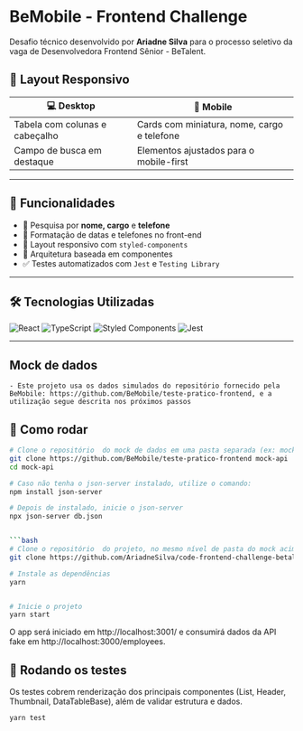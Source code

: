 # BeMobile - Frontend Challenge

Desafio técnico desenvolvido por **Ariadne Silva** para o processo seletivo da vaga de Desenvolvedora Frontend Sênior - BeTalent.


## 📸 Layout Responsivo

| 💻 Desktop | 📱 Mobile |
|-----------|-----------|
| Tabela com colunas e cabeçalho | Cards com miniatura, nome, cargo e telefone |
| Campo de busca em destaque | Elementos ajustados para o mobile-first |

---

## 🚀 Funcionalidades

- 🔎 Pesquisa por **nome, cargo** e **telefone**
- 📅 Formatação de datas e telefones no front-end
- 🧱 Layout responsivo com `styled-components`
- 📁 Arquitetura baseada em componentes
- ✅ Testes automatizados com `Jest` e `Testing Library`

---

## 🛠️ Tecnologias Utilizadas

![React](https://img.shields.io/badge/-React-61DAFB?logo=react&logoColor=white&style=for-the-badge)
![TypeScript](https://img.shields.io/badge/-TypeScript-3178C6?logo=typescript&logoColor=white&style=for-the-badge)
![Styled Components](https://img.shields.io/badge/-Styled--Components-db7093?logo=styled-components&logoColor=white&style=for-the-badge)
![Jest](https://img.shields.io/badge/-Jest-C21325?logo=jest&logoColor=white&style=for-the-badge)

---

## Mock de dados 
    - Este projeto usa os dados simulados do repositório fornecido pela BeMobile: https://github.com/BeMobile/teste-pratico-frontend, e a utilização segue descrita nos próximos passos


## 🚀 Como rodar

```bash
# Clone o repositório  do mock de dados em uma pasta separada (ex: mock-api)
git clone https://github.com/BeMobile/teste-pratico-frontend mock-api
cd mock-api

# Caso não tenha o json-server instalado, utilize o comando:
npm install json-server

# Depois de instalado, inicie o json-server
npx json-server db.json


```bash
# Clone o repositório  do projeto, no mesmo nível de pasta do mock acima
git clone https://github.com/AriadneSilva/code-frontend-challenge-betalent

# Instale as dependências
yarn


# Inicie o projeto
yarn start
```

O app será iniciado em http://localhost:3001/ e consumirá dados da API fake em http://localhost:3000/employees.

## 🧪 Rodando os testes

Os testes cobrem renderização dos principais componentes (List, Header, Thumbnail, DataTableBase), além de validar estrutura e dados.

```bash
yarn test
```
